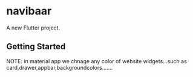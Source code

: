 # navibaar

A new Flutter project.

## Getting Started

NOTE:
     in material app we chnage any color of website widgets...such as card,drawer,appbar,backgroundcolors.......
